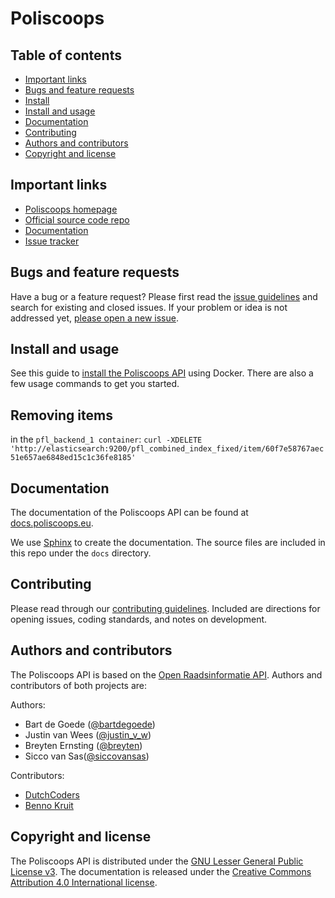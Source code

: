 # Poliscoops



## Table of contents

 - [Important links](#important-links)
 - [Bugs and feature requests](#bugs-and-feature-requests)
 - [Install](https://github.com/openstate/poliscoops/blob/master/INSTALL.rst)
 - [Install and usage](#install-and-usage)
 - [Documentation](#documentation)
 - [Contributing](#contributing)
 - [Authors and contributors](#authors-and-contributors)
 - [Copyright and license](#copyright-and-license)

## Important links
 - [Poliscoops homepage](https://poliscoops.eu/)
 - [Official source code repo](https://github.com/openstate/poliscoops/)
 - [Documentation](http://docs.poliscoops.eu/)
 - [Issue tracker](https://github.com/openstate/poliscoops/issues)

## Bugs and feature requests

Have a bug or a feature request? Please first read the [issue guidelines](https://github.com/openstate/poliscoops/blob/master/docs/dev/getting_started.rst) and search for existing and closed issues. If your problem or idea is not addressed yet, [please open a new issue](https://github.com/openstate/poliscoops/issues/new).

## Install and usage

See this guide to [install the Poliscoops API](https://github.com/openstate/poliscoops/blob/master/INSTALL.rst) using Docker. There are also a few usage commands to get you started.

## Removing items

in the `pfl_backend_1 container`: `curl -XDELETE 'http://elasticsearch:9200/pfl_combined_index_fixed/item/60f7e58767aec51e657ae6848ed15c1c36fe8185'`
## Documentation

The documentation of the Poliscoops API can be found at [docs.poliscoops.eu](http://docs.poliscoops.eu/).

We use [Sphinx](http://sphinx-doc.org/) to create the documentation. The source files are included in this repo under the `docs` directory.  

## Contributing

Please read through our [contributing guidelines](https://github.com/openstate/poliscoops/blob/master/docs/dev/getting_started.rst). Included are directions for opening issues, coding standards, and notes on development.

## Authors and contributors

The Poliscoops API is based on the [Open Raadsinformatie API](https://github.com/openstate/open-raadsinformatie/). Authors and contributors of both projects are:

Authors:

* Bart de Goede ([@bartdegoede](https://twitter.com/bartdegoede))
* Justin van Wees ([@justin_v_w](https://twitter.com/justin_v_w))
* Breyten Ernsting ([@breyten](https://twitter.com/breyten))
* Sicco van Sas([@siccovansas](https://twitter.com/siccovansas))

Contributors:

* [DutchCoders](http://dutchcoders.io/)
* [Benno Kruit](https://github.com/bennokr)

## Copyright and license

The Poliscoops API is distributed under the [GNU Lesser General Public License v3](https://www.gnu.org/licenses/lgpl.html). The documentation is released under the [Creative Commons Attribution 4.0 International license](http://creativecommons.org/licenses/by/4.0/).

